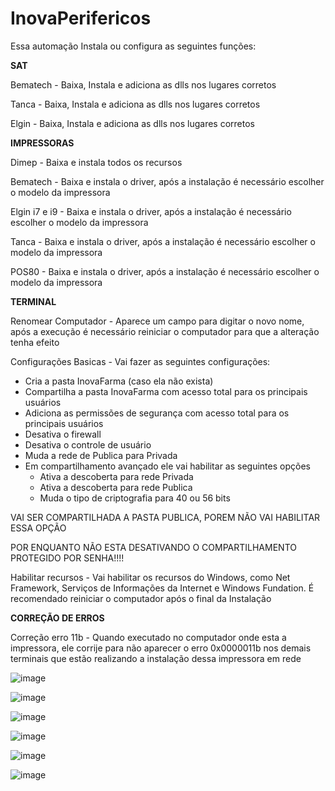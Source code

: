 # InovaPerifericos

Essa automação Instala ou configura as seguintes funções:

**SAT**

Bematech - Baixa, Instala e adiciona as dlls nos lugares corretos

Tanca - Baixa, Instala e adiciona as dlls nos lugares corretos

Elgin - Baixa, Instala e adiciona as dlls nos lugares corretos


**IMPRESSORAS**

Dimep - Baixa e instala todos os recursos

Bematech - Baixa e instala o driver, após a instalação é necessário escolher o modelo da impressora

Elgin i7 e i9 - Baixa e instala o driver, após a instalação é necessário escolher o modelo da impressora

Tanca - Baixa e instala o driver, após a instalação é necessário escolher o modelo da impressora

POS80 - Baixa e instala o driver, após a instalação é necessário escolher o modelo da impressora


**TERMINAL**

Renomear Computador - Aparece um campo para digitar o novo nome, após a execução é necessário reiniciar o computador para que a alteração tenha efeito

Configurações Basicas - Vai fazer as seguintes configurações:
* Cria a pasta InovaFarma (caso ela não exista)
* Compartilha a pasta InovaFarma com acesso total para os principais usuários
* Adiciona as permissões de segurança com acesso total para os principais usuários
* Desativa o firewall 
* Desativa o controle de usuário
* Muda a rede de Publica para Privada
* Em compartilhamento avançado ele vai habilitar as seguintes opções
    - Ativa a descoberta para rede Privada
    - Ativa a descoberta para rede Publica
    - Muda o tipo de criptografia para 40 ou 56 bits
      
VAI SER COMPARTILHADA A PASTA PUBLICA, POREM NÃO VAI HABILITAR ESSA OPÇÃO

POR ENQUANTO NÃO ESTA DESATIVANDO O COMPARTILHAMENTO PROTEGIDO POR SENHA!!!!

Habilitar recursos - Vai habilitar os recursos do Windows, como Net Framework, Serviços de Informações da Internet e Windows Fundation. É recomendado reiniciar o computador após o final da Instalação

**CORREÇÃO DE ERROS**

Correção erro 11b - Quando executado no computador onde esta a impressora, ele corrije para não aparecer o erro 0x0000011b nos demais terminais que estão realizando a instalação dessa impressora em rede


![image](https://github.com/user-attachments/assets/7463c47f-4c29-4457-904c-e4b171f6cc2d)

![image](https://github.com/user-attachments/assets/3ff05f7f-0db9-4bbd-b024-1a3bf7ceb081)

![image](https://github.com/user-attachments/assets/2277579f-ea4a-4b4b-abdc-90f145f85b0f)

![image](https://github.com/user-attachments/assets/c6ae99a1-06c4-4697-acb5-ddfcb55a0bb4)

![image](https://github.com/user-attachments/assets/61aa808e-3061-43e4-b2b8-6765e42533b6)

![image](https://github.com/user-attachments/assets/69328cd0-a794-4b14-a626-1b7d66e2c2b1)




